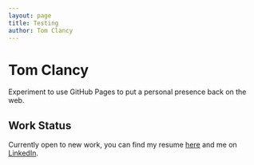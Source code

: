 ```yaml
---
layout: page
title: Testing
author: Tom Clancy
---
```

# Tom Clancy

Experiment to use GitHub Pages to put a personal presence back on the web.

## Work Status

Currently open to new work, you can find my resume [here](assets/tom-clancy-standard-resume-cc.pdf) 
and me on [LinkedIn](https://www.linkedin.com/in/tomclancy/).
